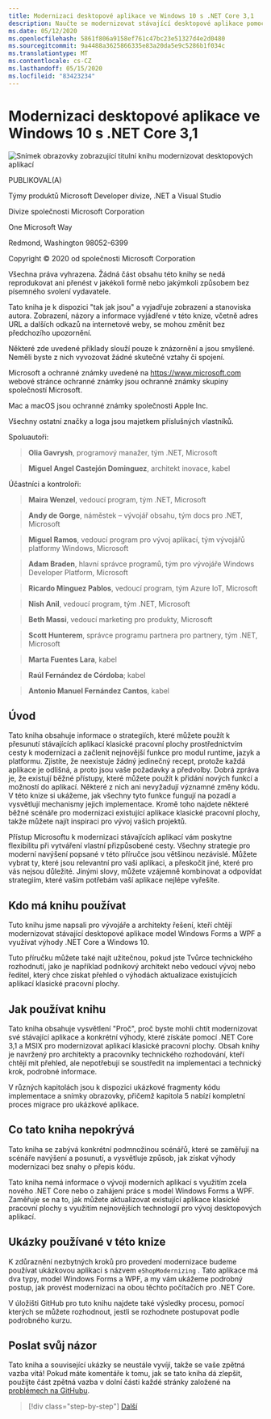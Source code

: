 ```yaml
---
title: Modernizaci desktopové aplikace ve Windows 10 s .NET Core 3,1
description: Naučte se modernizovat stávající desktopové aplikace pomocí .NET Core 3,1
ms.date: 05/12/2020
ms.openlocfilehash: 5861f806a9158ef761c47bc23e51327d4e2d0480
ms.sourcegitcommit: 9a4488a3625866335e83a20da5e9c5286b1f034c
ms.translationtype: MT
ms.contentlocale: cs-CZ
ms.lasthandoff: 05/15/2020
ms.locfileid: "83423234"
---
```

# <a name="modernizing-desktop-apps-on-windows-10-with-net-core-31"></a>Modernizaci desktopové aplikace ve Windows 10 s .NET Core 3,1

![Snímek obrazovky zobrazující titulní knihu modernizovat desktopových aplikací](./media/modernizing-existing-desktop-apps-ebook-cover.png)

PUBLIKOVAL(A)

Týmy produktů Microsoft Developer divize, .NET a Visual Studio

Divize společnosti Microsoft Corporation

One Microsoft Way

Redmond, Washington 98052-6399

Copyright © 2020 od společnosti Microsoft Corporation

Všechna práva vyhrazena. Žádná část obsahu této knihy se nedá reprodukovat ani přenést v jakékoli formě nebo jakýmkoli způsobem bez písemného svolení vydavatele.

Tato kniha je k dispozici "tak jak jsou" a vyjadřuje zobrazení a stanoviska autora. Zobrazení, názory a informace vyjádřené v této knize, včetně adres URL a dalších odkazů na internetové weby, se mohou změnit bez předchozího upozornění.

Některé zde uvedené příklady slouží pouze k znázornění a jsou smyšlené. Neměli byste z nich vyvozovat žádné skutečné vztahy či spojení.

Microsoft a ochranné známky uvedené na <https://www.microsoft.com> webové stránce ochranné známky jsou ochranné známky skupiny společností Microsoft.

Mac a macOS jsou ochranné známky společnosti Apple Inc.

Všechny ostatní značky a loga jsou majetkem příslušných vlastníků.

Spoluautoři:

> **Olia Gavrysh**, programový manažer, tým .NET, Microsoft

> **Miguel Angel Castejón Dominguez**, architekt inovace, kabel

Účastníci a kontroloři:

> **Maira Wenzel**, vedoucí program, tým .NET, Microsoft

> **Andy de Gorge**, náměstek – vývojář obsahu, tým docs pro .NET, Microsoft

> **Miguel Ramos**, vedoucí program pro vývoj aplikací, tým vývojářů platformy Windows, Microsoft

> **Adam Braden**, hlavní správce programů, tým pro vývojáře Windows Developer Platform, Microsoft

> **Ricardo Minguez Pablos**, vedoucí program, tým Azure IoT, Microsoft

> **Nish Anil**, vedoucí program, tým .NET, Microsoft

> **Beth Massi**, vedoucí marketing pro produkty, Microsoft

> **Scott Hunterem**, správce programu partnera pro partnery, tým .NET, Microsoft

> **Marta Fuentes Lara**, kabel

> **Raúl Fernández de Córdoba**; kabel

> **Antonio Manuel Fernández Cantos**, kabel

## <a name="introduction"></a>Úvod

Tato kniha obsahuje informace o strategiích, které můžete použít k přesunutí stávajících aplikací klasické pracovní plochy prostřednictvím cesty k modernizaci a začlenit nejnovější funkce pro modul runtime, jazyk a platformu. Zjistíte, že neexistuje žádný jedinečný recept, protože každá aplikace je odlišná, a proto jsou vaše požadavky a předvolby. Dobrá zpráva je, že existují běžné přístupy, které můžete použít k přidání nových funkcí a možností do aplikací. Některé z nich ani nevyžadují významné změny kódu. V této knize si ukážeme, jak všechny tyto funkce fungují na pozadí a vysvětlují mechanismy jejich implementace. Kromě toho najdete některé běžné scénáře pro modernizaci existující aplikace klasické pracovní plochy, takže můžete najít inspiraci pro vývoj vašich projektů.

Přístup Microsoftu k modernizaci stávajících aplikací vám poskytne flexibilitu při vytváření vlastní přizpůsobené cesty. Všechny strategie pro moderní navýšení popsané v této příručce jsou většinou nezávislé. Můžete vybrat ty, které jsou relevantní pro vaši aplikaci, a přeskočit jiné, které pro vás nejsou důležité. Jinými slovy, můžete vzájemně kombinovat a odpovídat strategiím, které vašim potřebám vaší aplikace nejlépe vyřešíte.

## <a name="who-should-use-the-book"></a>Kdo má knihu používat

Tuto knihu jsme napsali pro vývojáře a architekty řešení, kteří chtějí modernizovat stávající desktopové aplikace model Windows Forms a WPF a využívat výhody .NET Core a Windows 10.

Tuto příručku můžete také najít užitečnou, pokud jste Tvůrce technického rozhodnutí, jako je například podnikový architekt nebo vedoucí vývoj nebo ředitel, který chce získat přehled o výhodách aktualizace existujících aplikací klasické pracovní plochy.

## <a name="how-to-use-the-book"></a>Jak používat knihu

Tato kniha obsahuje vysvětlení "Proč", proč byste mohli chtít modernizovat své stávající aplikace a konkrétní výhody, které získáte pomocí .NET Core 3,1 a MSIX pro modernizovat aplikací klasické pracovní plochy. Obsah knihy je navržený pro architekty a pracovníky technického rozhodování, kteří chtějí mít přehled, ale nepotřebují se soustředit na implementaci a technický krok, podrobné informace.

V různých kapitolách jsou k dispozici ukázkové fragmenty kódu implementace a snímky obrazovky, přičemž kapitola 5 nabízí kompletní proces migrace pro ukázkové aplikace.

## <a name="what-this-book-doesnt-cover"></a>Co tato kniha nepokrývá

Tato kniha se zabývá konkrétní podmnožinou scénářů, které se zaměřují na scénáře navýšení a posunutí, a vysvětluje způsob, jak získat výhody modernizaci bez snahy o přepis kódu.

Tato kniha nemá informace o vývoji moderních aplikací s využitím zcela nového .NET Core nebo o zahájení práce s model Windows Forms a WPF. Zaměřuje se na to, jak můžete aktualizovat existující aplikace klasické pracovní plochy s využitím nejnovějších technologií pro vývoj desktopových aplikací.

## <a name="samples-used-in-this-book"></a>Ukázky používané v této knize

K zdůraznění nezbytných kroků pro provedení modernizace budeme používat ukázkovou aplikaci s názvem `eShopModernizing` . Tato aplikace má dva typy, model Windows Forms a WPF, a my vám ukážeme podrobný postup, jak provést modernizaci na obou těchto počítačích pro .NET Core.

V úložišti GitHub pro tuto knihu najdete také výsledky procesu, pomocí kterých se můžete rozhodnout, jestli se rozhodnete postupovat podle podrobného kurzu.

## <a name="send-your-feedback"></a>Poslat svůj názor

Tato kniha a související ukázky se neustále vyvíjí, takže se vaše zpětná vazba vítá! Pokud máte komentáře k tomu, jak se tato kniha dá zlepšit, použijte část zpětná vazba v dolní části každé stránky založené na [problémech na GitHubu](https://github.com/dotnet/docs/issues).

>[!div class="step-by-step"]
>[Další](why-modern-applications.md)
